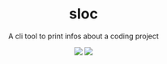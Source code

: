 <div align="center">

# sloc
A cli tool to print infos about a coding project

![](https://img.shields.io/github/last-commit/loenard97/sloc?&style=for-the-badge&color=F74C00)
![](https://img.shields.io/github/repo-size/loenard97/sloc?&style=for-the-badge&color=F74C00)

</div>
